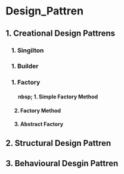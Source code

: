 # Design_Pattren

## 1. Creational Design Pattrens
### &nbsp; &nbsp; 1. Singilton
### &nbsp; &nbsp; 1. Builder
### &nbsp; &nbsp; 1. Factory 
#### &nbsp; &nbsp; &nbsp; &nbsp; &nbsp; nbsp; 1. Simple Factory Method
#### &nbsp;&nbsp;&nbsp;&nbsp;&nbsp;&nbsp; 2. Factory Method
#### &nbsp;&nbsp;&nbsp;&nbsp;&nbsp;&nbsp; 3. Abstract Factory

## 2. Structural Design Pattren

## 3. Behavioural Desgin Pattren


